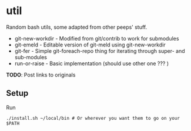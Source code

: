 # util

Random bash utils, some adapted from other peeps' stuff.

*	git-new-workdir - Modified from git/contrib to work for submodules
*	git-emeld - Editable version of git-meld using git-new-workdir
*	git-fer - Simple git-foreach-repo thing for iterating through super- and sub-modules
*	run-or-raise - Basic implementation (should use other one ??? )

**TODO**: Post links to originals

## Setup

Run

	./install.sh ~/local/bin # Or wherever you want them to go on your $PATH